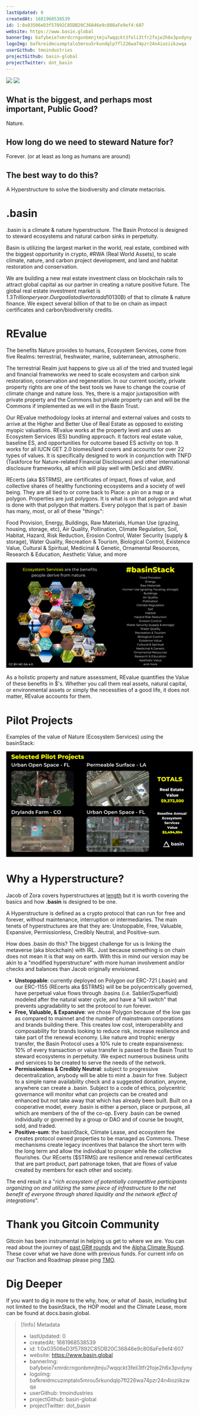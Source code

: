 ```yaml
---
lastUpdated: 0
createdAt: 1681968538539
id: 1:0x03506eD3f57892C85DB20C36846e9c808aFe9ef4:607
website: https://www.basin.global
bannerImg: bafybeie7xmrdcrngonbmnjtmju7wqqckt3feli3tfr2foje2h6x3pvdyny
logoImg: bafkreidmcuzmptalo5mrou5rkundqlp7fl226wa74pzr24n4ioziikzwqa
userGithub: tmoindustries
projectGithub: basin-global
projectTwitter: dot_basin
---
```


<img style="width: 200px" src="https://ipfs-grants-stack.gitcoin.co/ipfs/bafkreidmcuzmptalo5mrou5rkundqlp7fl226wa74pzr24n4ioziikzwqa">

<img src="https://ipfs-grants-stack.gitcoin.co/ipfs/bafybeie7xmrdcrngonbmnjtmju7wqqckt3feli3tfr2foje2h6x3pvdyny">

## What is the biggest, and perhaps most important, Public Good?

Nature.

## How long do we need to steward Nature for?

Forever. (or at least as long as humans are around)

## The best way to do this?

A Hyperstructure to solve the biodiversity and climate metacrisis.

# .basin

.basin is a climate & nature hyperstructure.  The Basin Protocol is designed to steward ecosystems and natural carbon sinks in perpetuity.

Basin is utilizing the largest market in the world, real estate, combined with the biggest opportunity in crypto, #RWA (Real World Assets), to scale climate, nature, and carbon project development, and land and habitat restoration and conservation. 

We are building a new real estate investment class on blockchain rails to attract global capital as our partner in creating a nature positive future. The global real estate investment market is $1.3 Trillion per year. Our goal is to divert or add 10% ($130B) of that to climate & nature finance.  We expect several billion of that to be on chain as impact certificates and carbon/biodiversity credits.

# REvalue

The benefits Nature provides to humans, Ecosystem Services, come from five Realms: terrestrial, freshwater, marine, subterranean, atmospheric. 

The terrestrial Realm just happens to give us all of the tried and trusted legal and financial frameworks we need to scale ecosystem and carbon sink restoration, conservation and regeneration. In our current society, private property rights are one of the best tools we have to change the course of climate change and nature loss. Yes, there is a major juxtaposition with private property and the Commons but private property can and will be the Commons if implemented as we will in the Basin Trust. 

Our REvalue methodology looks at internal and external values and costs to arrive at the Higher and Better Use of Real Estate as opposed to existing myopic valuations. REvalue works at the property level and uses an Ecosystem Services (ES) bundling approach.  It factors real estate value, baseline ES, and opportunities for outcome based ES activity on top. It works for all IUCN GET 2.0 biomes/land covers and accounts for over 22 types of values. It is specifically designed to work in conjunction with TNFD (Taskforce for Nature-related Financial Disclosures) and other international disclosure frameworks, all which will play well with DeSci and dMRV.

REcerts (aka $STRMS), are certificates of impact, flows of value, and collective shares of healthy functioning ecosystems and a society of well being. They are all tied to or come back to Place: a pin on a map or a polygon. Properties are just polygons. It is what is on that polygon and what is done with that polygon that matters. Every polygon that is part of .basin has many, most, or all of these "things":

Food Provision, Energy, Buildings, Raw Materials, Human Use (grazing, housing, storage, etc), Air Quality, Pollination, Climate Regulation, Soil, Habitat, Hazard, Risk Reduction, Erosion Control, Water Security (supply & storage), Water Quality, Recreation & Tourism, Biological Control, Existence Value, Cultural & Spiritual, Medicinal & Genetic, Ornamental Resources, Research & Education, Aesthetic Value, and more

![The basinStack](https://raw.githubusercontent.com/basin-global/images/main/basinStack-CC-licensed.png)

As a holistic property and nature assessment, REvalue quantifies the Value of these benefits in $'s. Whether you call them real assets, natural capital, or environmental assets or simply the necessities of a good life, it does not matter, REvalue accounts for them.

# Pilot Projects
Examples of the value of Nature (Ecosystem Services) using the basinStack:

![Select Pilot Projects](https://raw.githubusercontent.com/basin-global/images/main/Selected%20Pilot%20Projects.png)

# Why a Hyperstructure?
Jacob of Zora covers hyperstructures at [length](https://jacob.energy/hyperstructures.html) but it is worth covering the basics and how **.basin** is designed to be one.

A Hyperstructure is defined as a crypto protocol that can run for free and forever, without maintenance, interruption or intermediaries. The main tenets of hyperstructures are that they are: Unstoppable, Free, Valuable, Expansive, Permissionless, Credibly Neutral, and Positive-sum.

How does .basin do this? The biggest challenge for us is linking the metaverse (aka blockchain) with IRL. Just because something is on chain does not mean it is that way on earth. With this in mind our version may be akin to a "modified hyperstructure" with more human involvement and/or checks and balances than Jacob originally envisioned.

- **Unstoppable**: currently deployed on Polygon our ERC-721 (.basin) and our ERC-1155 (REcerts aka $STRMS) will be be polycentrically governed, have perpetual value flows through .basins (i.e. Sablier/Superfluid) modeled after the natural water cycle, and have a "kill switch" that prevents upgradability to set the protocol to run forever.
- **Free, Valuable, & Expansive**: we chose Polygon because of the low gas as compared to mainnet and the number of mainstream corporations and brands building there. This creates low cost, interoperability and composability for brands looking to reduce risk, increase resilience and take part of the renewal economy. Like nature and trophic energy transfer, the Basin Protocol uses a 10% rule to create expansiveness: 10% of every transaction or value transfer is passed to the Basin Trust to steward ecosystems in perpetuity.  We expect numerous business units and services to be created to serve the needs of the network.
- **Permissionless & Credibly Neutral**: subject to progressive decentralization, anybody will be able to mint a .basin for free. Subject to a simple name availability check and a suggested donation, anyone, anywhere can create a .basin.  Subject to a code of ethics, polycentric governance will monitor what can projects can be created and enhanced but not take away that which has already been built. Built on a cooperative model, every .basin is either a person, place or purpose, all which are members of the of the co-op. Every .basin can be owned individually or governed by a group or DAO and of course be bought, sold, and traded.
- **Positive-sum**: the basinStack, Climate Lease, and ecosystem fee creates protocol owned properties to be managed as Commons. These mechanisms create legacy incentives that balance the short term with the long term and allow the individual to prosper while the collective flourishes. Our REcerts ($STRMS) are resilience and renewal certificates that are part product, part patronage token, that are flows of value created by members for each other and society.

The end result is a "<em>rich ecosystem of potentially competitive participants organizing on and utilizing the same piece of infrastructure to the net benefit of everyone through shared liquidity and the network effect of integrations</em>".

# Thank you Gitcoin Community
Gitcoin has been instrumental in helping us get to where we are.  You can read about the journey of [past GR# rounds](https://bounties.gitcoin.co/grants/4197/rwa-refi-basindao) and the [Alpha Climate Round](https://go.gitcoin.co/blog/the-gitcoin-program-alpha-round-results-recap#climate). These cover what we have done with previous funds.  For current info on our Traction and Roadmap please ping [TMO](https://twitter.com/tmoindustries).

# Dig Deeper
If you want to dig in more to the why, how, or what of .basin, including but not limited to the basinStack, the HOP model and the Climate Lease, more can be found at docs.basin.global.

> [!info] Metadata
> * lastUpdated: 0
> * createdAt: 1681968538539
> * id: 1:0x03506eD3f57892C85DB20C36846e9c808aFe9ef4:607
> * website: https://www.basin.global
> * bannerImg: bafybeie7xmrdcrngonbmnjtmju7wqqckt3feli3tfr2foje2h6x3pvdyny
> * logoImg: bafkreidmcuzmptalo5mrou5rkundqlp7fl226wa74pzr24n4ioziikzwqa
> * userGithub: tmoindustries
> * projectGithub: basin-global
> * projectTwitter: dot_basin